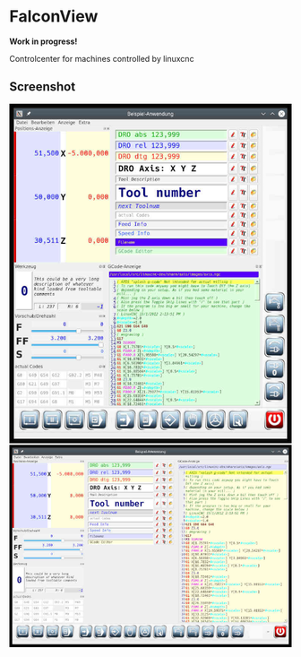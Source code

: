# FalconView

**Work in progress!**

Controlcenter for machines controlled by linuxcnc

## Screenshot
[![vertical](sample/QtUi_vertical_01s.jpg)](sample/QtUi_vertical_01.jpg)
[![horizontal](sample/QtUi_horizontal_01s.jpg)](sample/QtUi_horizontal_01.jpg)

